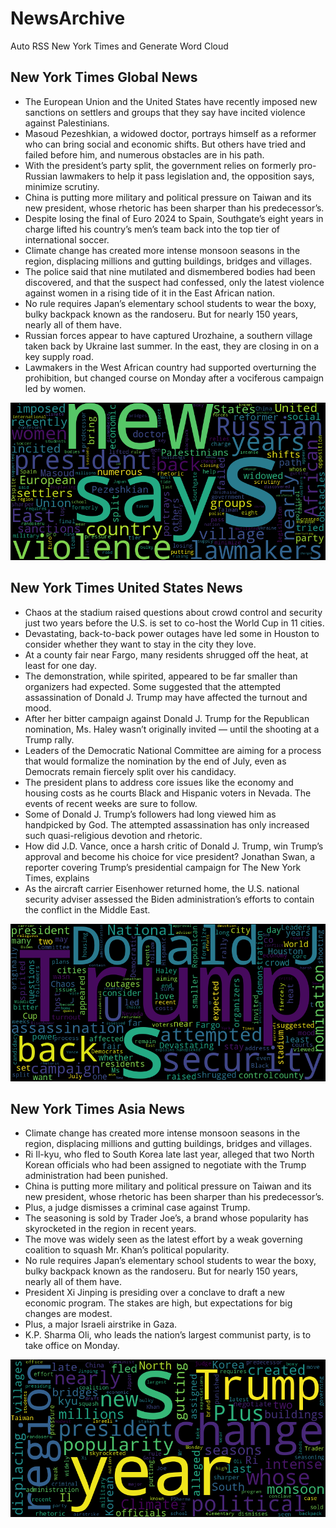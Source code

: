# NewsArchive
Auto RSS New York Times and Generate Word Cloud

## New York Times Global News
* The European Union and the United States have recently imposed new sanctions on settlers and groups that they say have incited violence against Palestinians.
* Masoud Pezeshkian, a widowed doctor, portrays himself as a reformer who can bring social and economic shifts. But others have tried and failed before him, and numerous obstacles are in his path.
* With the president’s party split, the government relies on formerly pro-Russian lawmakers to help it pass legislation and, the opposition says, minimize scrutiny.
* China is putting more military and political pressure on Taiwan and its new president, whose rhetoric has been sharper than his predecessor’s.
* Despite losing the final of Euro 2024 to Spain, Southgate’s eight years in charge lifted his country’s men’s team back into the top tier of international soccer.
* Climate change has created more intense monsoon seasons in the region, displacing millions and gutting buildings, bridges and villages.
* The police said that nine mutilated and dismembered bodies had been discovered, and that the suspect had confessed, only the latest violence against women in a rising tide of it in the East African nation.
* No rule requires Japan’s elementary school students to wear the boxy, bulky backpack known as the randoseru. But for nearly 150 years, nearly all of them have.
* Russian forces appear to have captured Urozhaine, a southern village taken back by Ukraine last summer. In the east, they are closing in on a key supply road.
* Lawmakers in the West African country had supported overturning the prohibition, but changed course on Monday after a vociferous campaign led by women.

![Global](./global.png)
## New York Times United States News
* Chaos at the stadium raised questions about crowd control and security just two years before the U.S. is set to co-host the World Cup in 11 cities.
* Devastating, back-to-back power outages have led some in Houston to consider whether they want to stay in the city they love.
* At a county fair near Fargo, many residents shrugged off the heat, at least for one day.
* The demonstration, while spirited, appeared to be far smaller than organizers had expected. Some suggested that the attempted assassination of Donald J. Trump may have affected the turnout and mood.
* After her bitter campaign against Donald J. Trump for the Republican nomination, Ms. Haley wasn’t originally invited — until the shooting at a Trump rally.
* Leaders of the Democratic National Committee are aiming for a process that would formalize the nomination by the end of July, even as Democrats remain fiercely split over his candidacy.
* The president plans to address core issues like the economy and housing costs as he courts Black and Hispanic voters in Nevada. The events of recent weeks are sure to follow.
* Some of Donald J. Trump’s followers had long viewed him as handpicked by God. The attempted assassination has only increased such quasi-religious devotion and rhetoric.
* How did J.D. Vance, once a harsh critic of Donald J. Trump, win Trump’s approval and become his choice for vice president? Jonathan Swan, a reporter covering Trump’s presidential campaign for The New York Times, explains
* As the aircraft carrier Eisenhower returned home, the U.S. national security adviser assessed the Biden administration’s efforts to contain the conflict in the Middle East.

![US](./usnews.png)
## New York Times Asia News
* Climate change has created more intense monsoon seasons in the region, displacing millions and gutting buildings, bridges and villages.
* Ri Il-kyu, who fled to South Korea late last year, alleged that two North Korean officials who had been assigned to negotiate with the Trump administration had been punished.
* China is putting more military and political pressure on Taiwan and its new president, whose rhetoric has been sharper than his predecessor’s.
* Plus, a judge dismisses a criminal case against Trump.
* The seasoning is sold by Trader Joe’s, a brand whose popularity has skyrocketed in the region in recent years.
* The move was widely seen as the latest effort by a weak governing coalition to squash Mr. Khan’s political popularity.
* No rule requires Japan’s elementary school students to wear the boxy, bulky backpack known as the randoseru. But for nearly 150 years, nearly all of them have.
* President Xi Jinping is presiding over a conclave to draft a new economic program. The stakes are high, but expectations for big changes are modest.
* Plus, a major Israeli airstrike in Gaza.
* K.P. Sharma Oli, who leads the nation’s largest communist party, is to take office on Monday.

![Asian](./asian.png)
